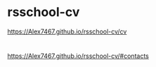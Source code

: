# rsschool-cv 
https://Alex7467.github.io/rsschool-cv/cv
#
https://Alex7467.github.io/rsschool-cv/#contacts
